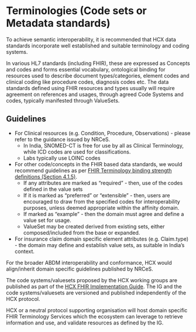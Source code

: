 # Terminologies (Code sets or Metadata standards)

To achieve semantic interoperability, it is recommended that HCX data standards incorporate well established and suitable terminology and coding systems.

In various HL7 standards (including FHIR), these are expressed as Concepts and codes and forms essential vocabulary, ontological binding for resources used to describe document types/categories, element codes and clinical coding like procedure codes, diagnosis codes etc. The data standards defined using FHIR resources and types usually will require agreement on references and usages, through agreed Code Systems and codes, typically manifested through ValueSets.

## Guidelines

* For Clinical resources (e.g. Condition, Procedure, Observations) - please refer to the guidance issued by NRCeS.
  * In India, SNOMED-CT is free for use by all as Clinical Terminology, while ICD codes are used for classifications.
  * Labs typically use LOINC codes
* For other code/concepts in the FHIR based data standards, we would recommend guidelines as per [FHIR Terminology binding strength definitions (Section 4.1.5)](https://www.hl7.org/fhir/terminologies.html).
  * If any attributes are marked as “required” - then, use of the codes defined in the value sets
  * If it is marked as “preferred” or “extensible” - then, users are encouraged to draw from the specified codes for interoperability purposes, unless deemed appropriate within the affinity domain.
  * If marked as “example” - then the domain must agree and define a value set for usage.
  * ValueSet may be created derived from existing sets, either composed/included from the base or expanded.
* For insurance claim domain specific element attributes (e.g. Claim.type) - the domain may define and establish value sets, as suitable in India’s context.

For the broader ABDM interoperability and conformance, HCX would align/inherit domain specific guidelines published by NRCeS.

The code systems/valuesets proposed by the HCX working groups are published as part of the [HCX FHIR Implementation Guide](https://ig.hcxprotocol.io/v0.7/valuesets.html). The IG and the code systems/valuesets are versioned and published independently of the HCX protocol.

HCX or a neutral protocol supporting organisation will host domain specific FHIR Terminology Services which the ecosystem can leverage to retrieve information and use, and validate resources as defined by the IG.
